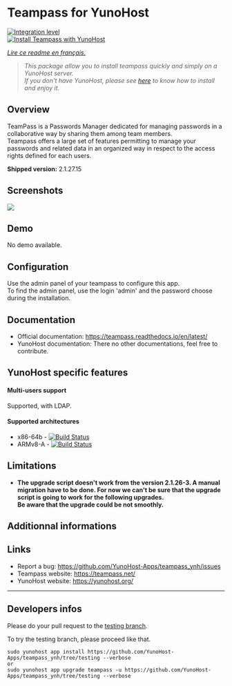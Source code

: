 # Teampass for YunoHost

[![Integration level](https://dash.yunohost.org/integration/teampass.svg)](https://dash.yunohost.org/appci/app/teampass)  
[![Install Teampass with YunoHost](https://install-app.yunohost.org/install-with-yunohost.png)](https://install-app.yunohost.org/?app=teampass)

*[Lire ce readme en français.](./README_fr.md)*

> *This package allow you to install teampass quickly and simply on a YunoHost server.  
If you don't have YunoHost, please see [here](https://yunohost.org/#/install) to know how to install and enjoy it.*

## Overview

TeamPass is a Passwords Manager dedicated for managing passwords in a collaborative way by sharing them among team members.  
Teampass offers a large set of features permitting to manage your passwords and related data in an organized way in respect to the access rights defined for each users.

**Shipped version:** 2.1.27.15

## Screenshots

![](https://teampass.net/images/portfolio/pf_tp_1.png)

## Demo

No demo available.

## Configuration

Use the admin panel of your teampass to configure this app.  
To find the admin panel, use the login 'admin' and the password choose during the installation.

## Documentation

 * Official documentation: https://teampass.readthedocs.io/en/latest/
 * YunoHost documentation: There no other documentations, feel free to contribute.

## YunoHost specific features

#### Multi-users support

Supported, with LDAP.

#### Supported architectures

* x86-64b - [![Build Status](https://ci-apps.yunohost.org/jenkins/job/teampass%20(Community)/badge/icon)](https://ci-apps.yunohost.org/jenkins/job/teampass%20(Community)/)
* ARMv8-A - [![Build Status](https://ci-apps-arm.yunohost.org/jenkins/job/teampass%20(Community)%20(%7EARM%7E)/badge/icon)](https://ci-apps-arm.yunohost.org/jenkins/job/teampass%20(Community)%20(%7EARM%7E)/)

## Limitations

* **The upgrade script doesn't work from the version 2.1.26-3. A manual migration have to be done. For now we can't be sure that the upgrade script is going to work for the following upgrades.  
Be aware that the upgrade could be not smoothly.**

## Additionnal informations

## Links

 * Report a bug: https://github.com/YunoHost-Apps/teampass_ynh/issues
 * Teampass website: https://teampass.net/
 * YunoHost website: https://yunohost.org/

---

Developers infos
----------------

Please do your pull request to the [testing branch](https://github.com/YunoHost-Apps/teampass_ynh/tree/testing).

To try the testing branch, please proceed like that.
```
sudo yunohost app install https://github.com/YunoHost-Apps/teampass_ynh/tree/testing --verbose
or
sudo yunohost app upgrade teampass -u https://github.com/YunoHost-Apps/teampass_ynh/tree/testing --verbose
```
